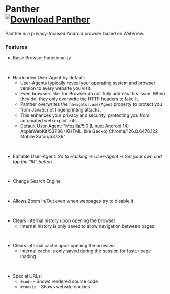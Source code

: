 # Panther &nbsp; &nbsp; &nbsp; &nbsp; &nbsp; &nbsp; &nbsp; &nbsp; &nbsp; &nbsp; &nbsp; &nbsp; &nbsp;[![Download Panther](https://img.shields.io/badge/Download-Panther-blue)](https://github.com/StringManolo/Panther/releases/download/V1.0.2/Panther_stable_ver.1.0.2.apk)


Panther is a privacy-focused Android browser based on WebView.  
  

### Features
- Basic Browser Functionality
<br>

- Hardcoded User-Agent by default:
  - User-Agents typically reveal your operating system and browser version to every website you visit.
  - Even browsers like Tor Browser do not fully address this issue. When they do, they only overwrite the HTTP headers to fake it.
  - Panther overwrites the `navigator.userAgent` property to protect you from JavaScript fingerprinting attacks.
  - This enhances your privacy and security, protecting you from automated web exploit kits.
  - Default User-Agent: "Mozilla/5.0 (Linux; Android 14) AppleWebKit/537.36 (KHTML, like Gecko) Chrome/126.0.6478.122 Mobile Safari/537.36"
<br>

- Editable User-Agent: _Go to Hacking -> User-Agent -> Set your own and tap the "IR" button_
<br>

- Change Search Engine
<br>

- Allows Zoom In/Out even when webpages try to disable it
<br>

- Clears internal history upon opening the browser:
  - Internal history is only saved to allow navigation between pages
<br>

- Clears internal cache upon opening the browser:
  - Internal cache is only saved during the session for faster page loading
<br>

- Special URLs:
  - `#code` - Shows rendered source code
  - `#cookie` - Shows website cookies

